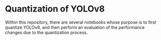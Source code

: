 # Quantization of YOLOv8

Within this repository, there are several notebooks whose purpose is to first quantize YOLOv8, and then perform an evaluation of the performance changes due to the quantization process.
